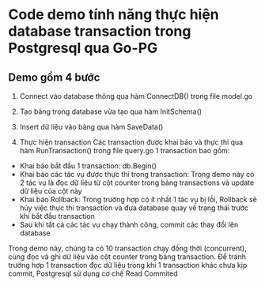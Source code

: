 # Code demo tính năng thực hiện database transaction trong Postgresql qua Go-PG

## Demo gồm 4 bước

1. Connect vào database thông qua hàm ConnectDB() trong file model.go

2. Tạo bảng trong database vừa tạo qua hàm InitSchema()

3. Insert dữ liệu vào bảng qua hàm SaveData()

4. Thực hiện transaction
Các transaction được khai báo và thực thi qua hàm RunTransaction() trong file query.go
1 transaction bao gồm:
- Khai báo bắt đầu 1 transaction: db.Begin()
- Khai báo các tác vụ được thực thi trong transaction: Trong demo này có 2 tác vụ là đọc dữ liệu từ cột counter trong bảng transactions và update dữ liệu của cột này
- Khai báo Rollback: Trong trường hợp có ít nhất 1 tác vụ bị lỗi, Rollback sẽ hủy việc thực thi transaction và đưa database quay về trạng thái trước khi bắt đầu transaction
- Sau khi tất cả các tác vụ chạy thành công, commit các thay đổi lên database

Trong demo này, chúng ta có 10 transaction chạy đồng thời (concurrent), cùng đọc và ghi dữ liệu vào cột counter trong bảng transaction. Để tránh trường hợp 1 transaction đọc dữ liệu trong khi 1 transaction khác chưa kịp commit, Postgresql sử dụng cơ chế Read Commited